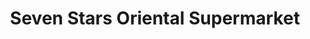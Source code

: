 ---
title: "Seven Stars Oriental Supermarket"
url: /brighton-und-hove/seven-stars-oriental-supermarket/
shop: Supermarkt
---